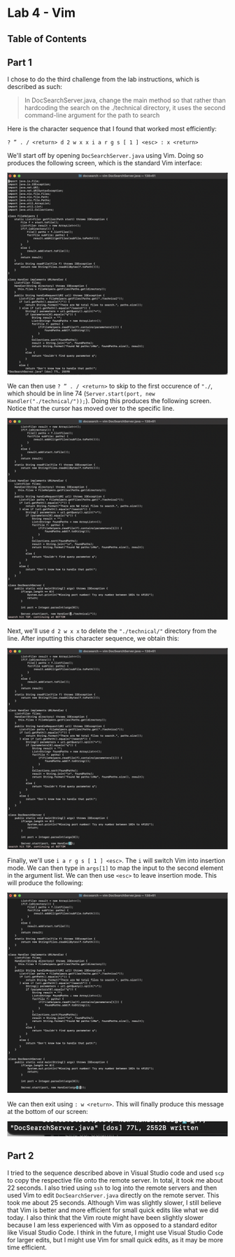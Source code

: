 # Lab 4 - Vim

## Table of Contents

## Part 1
I chose to do the third challenge from the lab instructions, which is described as such:

> In DocSearchServer.java, change the main method so that rather than hardcoding the search on the ./technical directory, it uses the second command-line argument for the path to search

Here is the character sequence that I found that worked most efficiently:

```
? ” . / <return> d 2 w x x i a r g s [ 1 ] <esc> : x <return>
```

We'll start off by opening `DocSearchServer.java` using Vim. Doing so produces the following screen, which is the standard Vim interface:

![standard vim docsearchserver interface](./Images/standard-vim-docsearch.png)

We can then use `? ” . / <return>` to skip to the first occurence of `"./`, which should be in line 74 (`Server.start(port, new Handler("./technical/"));`). Doing this produces the following screen. Notice that the cursor has moved over to the specific line.

![cursor at line 74](./Images/search-sequence.png)

Next, we'll use `d 2 w x x` to delete the `"./technical/"` directory from the line. After inputting this character sequence, we obtain this:

![deleted sequence](./Images/deleted-sequence.png)

Finally, we'll use `i a r g s [ 1 ] <esc>`. The `i` will switch Vim into insertion mode. We can then type in `args[1]` to map the input to the second element in the argument list. We can then use `<esc>` to leave insertion mode. This will produce the following:

![inserted sequence](./Images/inserted-sequence.png)

We can then exit using `: w <return>`. This will finally produce this message at the bottom of our screen:

![write](./Images/write.png)

## Part 2
I tried to the sequence described above in Visual Studio code and used `scp` to copy the respective file onto the remote server. In total, it took me about 22 seconds. I also tried using `ssh` to log into the remote servers and then used Vim to edit `DocSearchServer.java` directly on the remote server. This took me about 25 seconds. Although Vim was slightly slower, I still believe that Vim is better and more efficient for small quick edits like what we did today. I also think that the Vim route might have been slightly slower because I am less experienced with Vim as opposed to a standard editor like Visual Studio Code. I think in the future, I might use Visual Studio Code for larger edits, but I might use Vim for small quick edits, as it may be more time efficient.